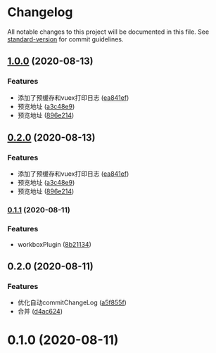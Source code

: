 # Changelog

All notable changes to this project will be documented in this file. See [standard-version](https://github.com/conventional-changelog/standard-version) for commit guidelines.

## [1.0.0](https://github.com/JYbmarawcp/vue-netease-music/compare/v0.1.1...v1.0.0) (2020-08-13)


### Features

* 添加了预缓存和vuex打印日志 ([ea841ef](https://github.com/JYbmarawcp/vue-netease-music/commit/ea841ef493400ce8960cb3d7f370d0a30aef8d61))
* 预览地址 ([a3c48e9](https://github.com/JYbmarawcp/vue-netease-music/commit/a3c48e9d9dac9e6d0ccad25bd90e7b5aa8278b6c))
* 预览地址 ([896e214](https://github.com/JYbmarawcp/vue-netease-music/commit/896e21463337aeb0ffdd4a6a2df715dfc4dbe296))

## [0.2.0](https://github.com/JYbmarawcp/vue-netease-music/compare/v0.1.1...v0.2.0) (2020-08-13)


### Features

* 添加了预缓存和vuex打印日志 ([ea841ef](https://github.com/JYbmarawcp/vue-netease-music/commit/ea841ef493400ce8960cb3d7f370d0a30aef8d61))
* 预览地址 ([a3c48e9](https://github.com/JYbmarawcp/vue-netease-music/commit/a3c48e9d9dac9e6d0ccad25bd90e7b5aa8278b6c))
* 预览地址 ([896e214](https://github.com/JYbmarawcp/vue-netease-music/commit/896e21463337aeb0ffdd4a6a2df715dfc4dbe296))

### [0.1.1](https://github.com/JYbmarawcp/vue-netease-music/compare/v0.2.0...v0.1.1) (2020-08-11)


### Features

* workboxPlugin ([8b21134](https://github.com/JYbmarawcp/vue-netease-music/commit/8b2113480c14851e42ee535fc02febfb37dd2af3))

## 0.2.0 (2020-08-11)


### Features

* 优化自动commitChangeLog ([a5f855f](https://github.com/JYbmarawcp/vue-netease-music/commit/a5f855f1932b2833a27c015043db59b671fe10a4))
* 合并 ([d4ac624](https://github.com/JYbmarawcp/vue-netease-music/commit/d4ac624e0de902326bbfabec3365d14bc1133f73))

# 0.1.0 (2020-08-11)
